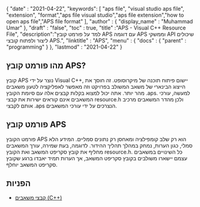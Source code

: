 {
  "date" : "2021-04-22",
  "keywords": [ "aps file", "visual studio aps file", "extension", "format","aps file visual studio","aps file extension","how to open aps file","APS file format" ],
  "author" : {
    "display_name" : "Muhammad Umar"
},
  "draft" : "false",
  "toc" : true,
  "title" :"APS - Visual C++ Resource File",
  "description":"למד על פורמט קובץ APS עם דוגמה APS וממשקי API שיכולים ליצור ולפתוח קובצי APS.",
  "linktitle" : "APS",
  "menu" : {
    "docs" : {
      "parent" : "programming"
}
},
  "lastmod" : "2021-04-22"
}

## מהו פורמט קובץ APS?
קובץ APS נוצר על ידי Visual C++, יישום פיתוח תוכנה של מיקרוסופט. זה חוסך את הייצוג הבינארי של משאב המשולב בפרויקט וזה מאפשר לאפליקציה לטעון משאבים מהר יותר. אתה יכול למצוא בקלות קבצים אלה עם סיומת הקובץ .aps. למעשה, עורכי המשאבים אינם קוראים ישירות את קבצי resource.h ולכן מהדר המשאבים מרכיב אותם לקבצי .aps הנצרכים על ידי עורכי המשאבים.

## פורמט קובץ APS
פורמט הקובץ APS הוא רק שלב קומפילציה ומאחסן רק נתונים סמליים. המידע הלא סמלי, כגון הערות, נמחק במהלך תהליך ההידור. לדוגמה, בעת שמירה, עורך המשאבים מחליף את קובץ סקריפט המשאב ואת הקובץ resource.h. כל השינויים במשאבים עצמם יישארו משולבים בקובץ סקריפט המשאב, אך הערות תמיד יאבדו ברגע שקובץ סקריפט המשאב יוחלף.


## הפניות

* [קבצי משאבים (C++)](https://learn.microsoft.com/en-us/cpp/windows/resource-files-visual-studio?view=msvc-160)
 


